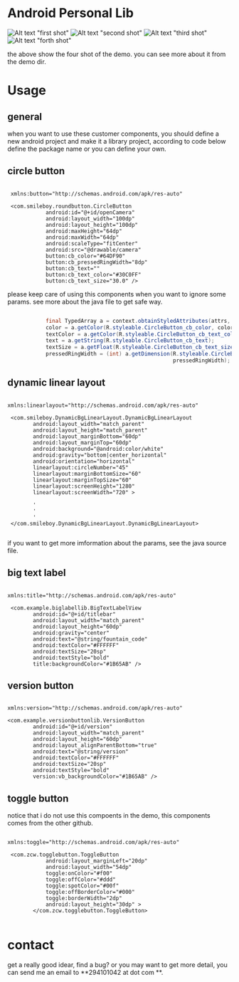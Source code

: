 Android Personal Lib 
====================

![Alt text](https://github.com/smileboywtu/Android-Personal-Lib/blob/master/snapshot/1.png) "first shot"
![Alt text](https://github.com/smileboywtu/Android-Personal-Lib/blob/master/snapshot/2.png) "second shot"
![Alt text](https://github.com/smileboywtu/Android-Personal-Lib/blob/master/snapshot/3.png) "third shot"
![Alt text](https://github.com/smileboywtu/Android-Personal-Lib/blob/master/snapshot/4.png) "forth shot"

the above show the four shot of the demo. you can see more about it from the demo dir.

Usage 
=====

general 
------- 

when you want to use these customer components, you should define a new android project 
and make it a library project, according to code below define the package name or you can 
define your own.

circle button 
-------------

```Android

 xmlns:button="http://schemas.android.com/apk/res-auto"

 <com.smileboy.roundbutton.CircleButton
            android:id="@+id/openCamera"
            android:layout_width="100dp"
            android:layout_height="100dp"
            android:maxHeight="64dp"
            android:maxWidth="64dp"
            android:scaleType="fitCenter"
            android:src="@drawable/camera"
            button:cb_color="#64DF90"
            button:cb_pressedRingWidth="8dp"
            button:cb_text=""
            button:cb_text_color="#30C0FF"
            button:cb_text_size="30.0" />

```

please keep care of using this components when you want to ignore some params. see more about 
the java file to get safe way.

```java

            final TypedArray a = context.obtainStyledAttributes(attrs, R.styleable.CircleButton);
            color = a.getColor(R.styleable.CircleButton_cb_color, color);
			textColor = a.getColor(R.styleable.CircleButton_cb_text_color, textColor);
			text = a.getString(R.styleable.CircleButton_cb_text);
			textSize = a.getFloat(R.styleable.CircleButton_cb_text_size, 30.0f);
			pressedRingWidth = (int) a.getDimension(R.styleable.CircleButton_cb_pressedRingWidth, 
			                                        pressedRingWidth);

```

dynamic linear layout 
--------------------- 

```android 

xmlns:linearlayout="http://schemas.android.com/apk/res-auto"

 <com.smileboy.DynamicBgLinearLayout.DynamicBgLinearLayout
        android:layout_width="match_parent"
        android:layout_height="match_parent"
        android:layout_marginBottom="60dp"
        android:layout_marginTop="60dp"
        android:background="@android:color/white"
        android:gravity="bottom|center_horizontal"
        android:orientation="horizontal"
        linearlayout:circleNumber="45"
        linearlayout:marginBottomSize="60"
        linearlayout:marginTopSize="60"
        linearlayout:screenHeight="1280"
        linearlayout:screenWidth="720" >
		
		' 
		' 
		' 
 </com.smileboy.DynamicBgLinearLayout.DynamicBgLinearLayout>
 
```
if you want to get more imformation about the params, see the java source file. 

big text label 
-------------- 

```android  

xmlns:title="http://schemas.android.com/apk/res-auto"

 <com.example.biglabellib.BigTextLabelView
        android:id="@+id/titlebar"
        android:layout_width="match_parent"
        android:layout_height="60dp"
        android:gravity="center"
        android:text="@string/fountain_code"
        android:textColor="#FFFFFF"
        android:textSize="20sp"
        android:textStyle="bold"
        title:backgroundColor="#1B65AB" />

```

version button 
-------------- 

```android 

xmlns:version="http://schemas.android.com/apk/res-auto"

<com.example.versionbuttonlib.VersionButton
        android:id="@+id/version"
        android:layout_width="match_parent"
        android:layout_height="60dp"
        android:layout_alignParentBottom="true"
        android:text="@string/version"
        android:textColor="#FFFFFF"
        android:textSize="20sp"
        android:textStyle="bold"
        version:vb_backgroundColor="#1B65AB" />

```

toggle button 
------------- 
notice that i do not use this compoents in the demo, this components comes from the 
other github.

```android

xmlns:toggle="http://schemas.android.com/apk/res-auto"

 <com.zcw.togglebutton.ToggleButton
            android:layout_marginLeft="20dp"
            android:layout_width="54dp"
            toggle:onColor="#f00"
            toggle:offColor="#ddd"
            toggle:spotColor="#00f"
            toggle:offBorderColor="#000"
            toggle:borderWidth="2dp"
            android:layout_height="30dp" >
        </com.zcw.togglebutton.ToggleButton>
	
``` 

contact 
======= 

get a really good idear, find a bug? or you may want to get more detail, you can send 
me an email to **294101042 at dot com **.

